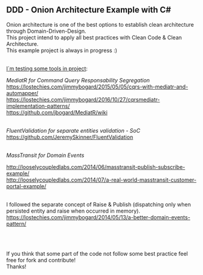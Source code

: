 <html>
<body>
<h2>DDD - Onion Architecture Example with C#</h2>

Onion architecture is one of the best options to establish clean architecture through Domain-Driven-Design. <br>
This project intend to apply all best practices with Clean Code & Clean Architecture.<br>
This example project is always in progress :)<br><br>

<u>I´m testing some tools in project</u>:

<i>MediatR for Command Query Responsability Segregation</i><br>
https://lostechies.com/jimmybogard/2015/05/05/cqrs-with-mediatr-and-automapper/
<br>
https://lostechies.com/jimmybogard/2016/10/27/cqrsmediatr-implementation-patterns/
<br>
https://github.com/jbogard/MediatR/wiki
<br><br>

<i>FluentValidation for separate entities validation - SoC</i><br>
https://github.com/JeremySkinner/FluentValidation
<br><br>
   
<i>MassTransit for Domain Events</i><br>

http://looselycoupledlabs.com/2014/06/masstransit-publish-subscribe-example/
<br>
http://looselycoupledlabs.com/2014/07/a-real-world-masstransit-customer-portal-example/
<br><br>

I followed the separate concept of Raise & Publish (dispatching only when persisted entity and raise when occurred in memory).<br>
https://lostechies.com/jimmybogard/2014/05/13/a-better-domain-events-pattern/


<br><br>

If you think that some part of the code not follow some best practice feel free for fork and contribute!<br>
Thanks!
</body>
</html>
